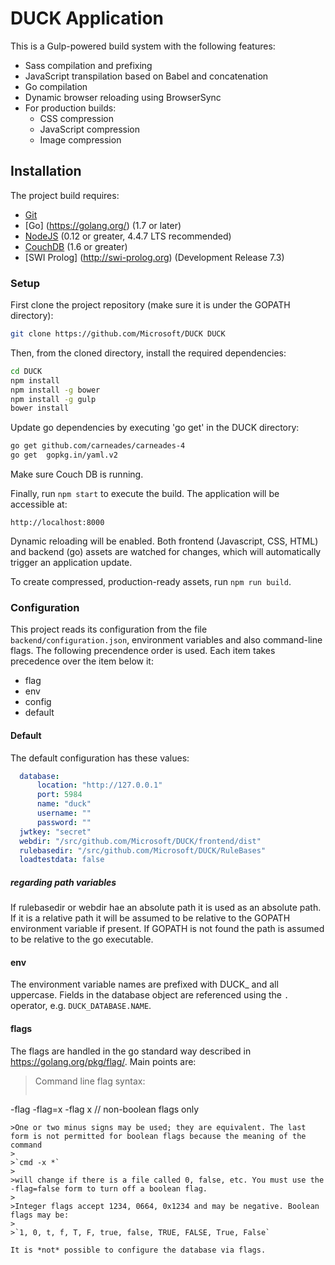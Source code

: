 # DUCK Application

This is a Gulp-powered build system with the following features:

- Sass compilation and prefixing
- JavaScript transpilation based on Babel and concatenation
- Go compilation
- Dynamic browser reloading using BrowserSync
- For production builds:
  - CSS compression
  - JavaScript compression
  - Image compression

## Installation

The project build requires:

- [Git](https://git-scm.com/)
- [Go] (https://golang.org/)  (1.7 or later)
- [NodeJS](https://nodejs.org/en/) (0.12 or greater, 4.4.7 LTS recommended)
- [CouchDB](http://couchdb.apache.org/) (1.6 or greater)
- [SWI Prolog] (http://swi-prolog.org) (Development Release 7.3)

### Setup

First clone the project repository (make sure it is under the GOPATH directory):

```bash
git clone https://github.com/Microsoft/DUCK DUCK
```

Then, from the cloned directory, install the required dependencies:

```bash
cd DUCK
npm install
npm install -g bower
npm install -g gulp
bower install
```
Update go dependencies by executing 'go get' in the DUCK directory:

```bash
go get github.com/carneades/carneades-4
go get  gopkg.in/yaml.v2
```

Make sure Couch DB is running.

Finally, run `npm start` to execute the build. The application will be accessible at:

```
http://localhost:8000
```
Dynamic reloading will be enabled. Both frontend (Javascript, CSS, HTML) and backend (go) assets are watched for changes, which will automatically trigger an
application update.  

To create compressed, production-ready assets, run `npm run build`.


### Configuration

This project reads its configuration from the file `backend/configuration.json`, environment variables and also command-line flags. 
The following precendence order is used. Each item takes precedence over the item below it:


- flag
- env
- config
- default

#### Default
The default configuration has these values:

```yaml
  database: 
      location: "http://127.0.0.1"
      port: 5984
      name: "duck"
	  username: ""
	  password: ""
  jwtkey: "secret"
  webdir: "/src/github.com/Microsoft/DUCK/frontend/dist"
  rulebasedir: "/src/github.com/Microsoft/DUCK/RuleBases"
  loadtestdata: false
```

##### regarding path variables

If rulebasedir or webdir hae an absolute path it is used as an absolute path.
If it is a relative path it will be assumed to be relative to the GOPATH environment variable if present. If GOPATH is not found the path is assumed to be relative to the go executable.

#### env
The environment variable names are prefixed with DUCK_ and all uppercase. Fields in the database object are referenced using the `.` operator, e.g. 
`DUCK_DATABASE.NAME`.

#### flags
The flags are handled in the go standard way described in https://golang.org/pkg/flag/. 
Main points are:

>Command line flag syntax:
>```
-flag
-flag=x
-flag x  // non-boolean flags only
```
>One or two minus signs may be used; they are equivalent. The last form is not permitted for boolean flags because the meaning of the command
>
>`cmd -x *`
>
>will change if there is a file called 0, false, etc. You must use the -flag=false form to turn off a boolean flag.
>
>Integer flags accept 1234, 0664, 0x1234 and may be negative. Boolean flags may be:
>
>`1, 0, t, f, T, F, true, false, TRUE, FALSE, True, False`

It is *not* possible to configure the database via flags.
